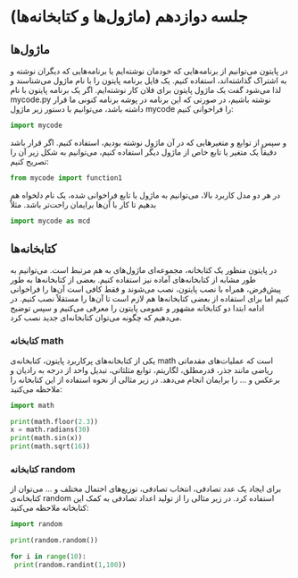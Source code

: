 # جلسه دوازدهم (ماژول‌ها و کتابخانه‌ها)

## ماژول‌ها
در پایتون می‌توانیم از برنامه‌هایی که خودمان نوشته‌ایم یا برنامه‌هایی که دیگران نوشته و به اشتراک گذاشته‌اند، استفاده کنیم. یک فایل برنامه پایتون را با نام ماژول می‌شناسند و لذا می‌شود گفت یک ماژول پایتون برای فلان کار نوشته‌ایم. اگر یک برنامه پایتون با نام mycode.py نوشته باشیم، در صورتی که این برنامه در پوشه برنامه کنونی ما قرار داشته باشد، می‌توانیم با دستور زیر ماژول mycode را فراخوانی کنیم:
```python
import mycode
```
و سپس از توابع و متغیرهایی که در آن ماژول نوشته بودیم، استفاده کنیم. اگر قرار باشد دقیقاً یک متغیر یا تابع خاص از ماژول دیگر استفاده کنیم، می‌توانیم به شکل زیر آن را تصریح کنیم:
```python
from mycode import function1
```
در هر دو مدل کاربرد بالا، می‌توانیم به ماژول یا تابع فراخوانی شده، یک نام دلخواه هم بدهیم تا کار با آن‌ها برایمان راحت‌تر باشد. مثلاً
```python
import mycode as mcd
```
## کتابخانه‌ها
در پایتون منظور یک کتابخانه، مجموعه‌ای ماژول‌های به هم مرتبط است. می‌توانیم به طور مشابه از کتابخانه‌های آماده نیز استفاده کنیم. بعضی از کتابخانه‌ها به طور پیش‌فرض، همراه با نصب پایتون، نصب می‌شوند و فقط کافی است آن‌ها را فراخوانی کنیم اما برای استفاده از بعضی کتابخانه‌ها هم لازم است تا آن‌ها را مستقلاً نصب کنیم. در ادامه ابتدا دو کتابخانه مشهور و عمومی پایتون را معرفی می‌کنیم و سپس توضیح می‌دهیم که چگونه می‌توان کتابخانه‌ای جدید نصب کرد.

### کتابخانه math
یکی از کتابخانه‌های پرکاربرد پایتون، کتابخانه‌ی math است که عملیات‌های مقدماتی ریاضی مانند جذر، قدرمطلق، لگاریتم، توابع مثلثاتی، تبدیل واحد از درجه به رادیان و برعکس و ... را برایمان انجام می‌دهد. در زیر مثالی از نحوه استفاده از این کتابخانه را ملاحظه می‌کنید:
```python
import math

print(math.floor(2.3))
x = math.radians(30)
print(math.sin(x))
print(math.sqrt(16))
```
### کتابخانه random
برای ایجاد یک عدد تصادفی، انتخاب تصادفی، توزیع‌های احتمال مختلف و ... می‌توان از کتابخانه‌ی random استفاده کرد. در زیر مثالی را از تولید اعداد تصادفی به کمک این کتابخانه ملاحظه می‌کنید:
```python
import random

print(random.random())

for i in range(10):
 print(random.randint(1,100))
 ```
